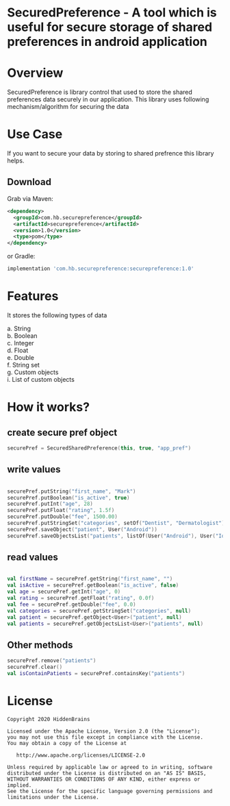 # SecuredPreference - A tool which is useful for secure storage of shared preferences in android application

# Overview
SecuredPreference is library control that used to store the shared preferences data securely in our application. This library uses following mechanism/algorithm for securing the data

# Use Case
If you want to secure your data by storing to shared prefrence this library helps.

Download
--------

Grab via Maven:
```xml
<dependency>
  <groupId>com.hb.securepreference</groupId>
  <artifactId>securepreference</artifactId>
  <version>1.0</version>
  <type>pom</type>
</dependency>
```
or Gradle:
```groovy
implementation 'com.hb.securepreference:securepreference:1.0'
```

# Features
It stores the following types of data
   
   a. String <br />
   b. Boolean <br />
   c. Integer <br />
   d. Float <br />
   e. Double <br />
   f. String set <br />
   g. Custom objects <br />
   i. List of custom objects <br />

# How it works?

## create secure pref object

```kotlin
securePref = SecuredSharedPreference(this, true, "app_pref")
```

## write values

```kotlin

securePref.putString("first_name", "Mark")
securePref.putBoolean("is_active", true)
securePref.putInt("age", 28)
securePref.putFloat("rating", 1.5f)
securePref.putDouble("fee", 1500.00)
securePref.putStringSet("categories", setOf("Dentist", "Dermatologist"))
securePref.saveObject("patient", User("Android"))
securePref.saveObjectsList("patients", listOf(User("Android"), User("Ios")))

```

## read values

```kotlin

val firstName = securePref.getString("first_name", "")
val isActive = securePref.getBoolean("is_active", false)
val age = securePref.getInt("age", 0)
val rating = securePref.getFloat("rating", 0.0f)
val fee = securePref.getDouble("fee", 0.0)
val categories = securePref.getStringSet("categories", null)
val patient = securePref.getObject<User>("patient", null)
val patients = securePref.getObjectsList<User>("patients", null)

```

## Other methods

```kotlin
securePref.remove("patients")
securePref.clear()
val isContainPatients = securePref.containsKey("patients")
```


# License

```
Copyright 2020 HiddenBrains

Licensed under the Apache License, Version 2.0 (the "License");
you may not use this file except in compliance with the License.
You may obtain a copy of the License at

   http://www.apache.org/licenses/LICENSE-2.0

Unless required by applicable law or agreed to in writing, software
distributed under the License is distributed on an "AS IS" BASIS,
WITHOUT WARRANTIES OR CONDITIONS OF ANY KIND, either express or implied.
See the License for the specific language governing permissions and
limitations under the License.
```
